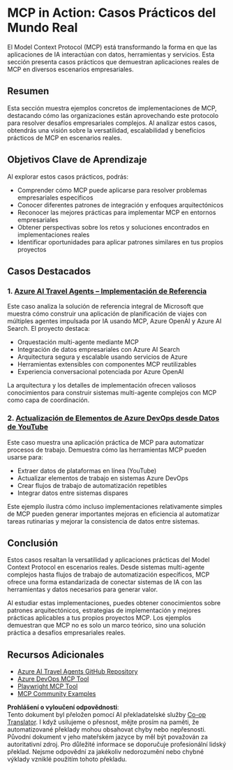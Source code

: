 <!--
CO_OP_TRANSLATOR_METADATA:
{
  "original_hash": "23899e82d806f25e5e46e89aab564dca",
  "translation_date": "2025-06-13T21:28:53+00:00",
  "source_file": "09-CaseStudy/README.md",
  "language_code": "cs"
}
-->
# MCP in Action: Casos Prácticos del Mundo Real

El Model Context Protocol (MCP) está transformando la forma en que las aplicaciones de IA interactúan con datos, herramientas y servicios. Esta sección presenta casos prácticos que demuestran aplicaciones reales de MCP en diversos escenarios empresariales.

## Resumen

Esta sección muestra ejemplos concretos de implementaciones de MCP, destacando cómo las organizaciones están aprovechando este protocolo para resolver desafíos empresariales complejos. Al analizar estos casos, obtendrás una visión sobre la versatilidad, escalabilidad y beneficios prácticos de MCP en escenarios reales.

## Objetivos Clave de Aprendizaje

Al explorar estos casos prácticos, podrás:

- Comprender cómo MCP puede aplicarse para resolver problemas empresariales específicos  
- Conocer diferentes patrones de integración y enfoques arquitectónicos  
- Reconocer las mejores prácticas para implementar MCP en entornos empresariales  
- Obtener perspectivas sobre los retos y soluciones encontrados en implementaciones reales  
- Identificar oportunidades para aplicar patrones similares en tus propios proyectos  

## Casos Destacados

### 1. [Azure AI Travel Agents – Implementación de Referencia](./travelagentsample.md)

Este caso analiza la solución de referencia integral de Microsoft que muestra cómo construir una aplicación de planificación de viajes con múltiples agentes impulsada por IA usando MCP, Azure OpenAI y Azure AI Search. El proyecto destaca:

- Orquestación multi-agente mediante MCP  
- Integración de datos empresariales con Azure AI Search  
- Arquitectura segura y escalable usando servicios de Azure  
- Herramientas extensibles con componentes MCP reutilizables  
- Experiencia conversacional potenciada por Azure OpenAI  

La arquitectura y los detalles de implementación ofrecen valiosos conocimientos para construir sistemas multi-agente complejos con MCP como capa de coordinación.

### 2. [Actualización de Elementos de Azure DevOps desde Datos de YouTube](./UpdateADOItemsFromYT.md)

Este caso muestra una aplicación práctica de MCP para automatizar procesos de trabajo. Demuestra cómo las herramientas MCP pueden usarse para:

- Extraer datos de plataformas en línea (YouTube)  
- Actualizar elementos de trabajo en sistemas Azure DevOps  
- Crear flujos de trabajo de automatización repetibles  
- Integrar datos entre sistemas dispares  

Este ejemplo ilustra cómo incluso implementaciones relativamente simples de MCP pueden generar importantes mejoras en eficiencia al automatizar tareas rutinarias y mejorar la consistencia de datos entre sistemas.

## Conclusión

Estos casos resaltan la versatilidad y aplicaciones prácticas del Model Context Protocol en escenarios reales. Desde sistemas multi-agente complejos hasta flujos de trabajo de automatización específicos, MCP ofrece una forma estandarizada de conectar sistemas de IA con las herramientas y datos necesarios para generar valor.

Al estudiar estas implementaciones, puedes obtener conocimientos sobre patrones arquitectónicos, estrategias de implementación y mejores prácticas aplicables a tus propios proyectos MCP. Los ejemplos demuestran que MCP no es solo un marco teórico, sino una solución práctica a desafíos empresariales reales.

## Recursos Adicionales

- [Azure AI Travel Agents GitHub Repository](https://github.com/Azure-Samples/azure-ai-travel-agents)  
- [Azure DevOps MCP Tool](https://github.com/microsoft/azure-devops-mcp)  
- [Playwright MCP Tool](https://github.com/microsoft/playwright-mcp)  
- [MCP Community Examples](https://github.com/microsoft/mcp)

**Prohlášení o vyloučení odpovědnosti**:  
Tento dokument byl přeložen pomocí AI překladatelské služby [Co-op Translator](https://github.com/Azure/co-op-translator). I když usilujeme o přesnost, mějte prosím na paměti, že automatizované překlady mohou obsahovat chyby nebo nepřesnosti. Původní dokument v jeho mateřském jazyce by měl být považován za autoritativní zdroj. Pro důležité informace se doporučuje profesionální lidský překlad. Nejsme odpovědní za jakékoliv nedorozumění nebo chybné výklady vzniklé použitím tohoto překladu.
